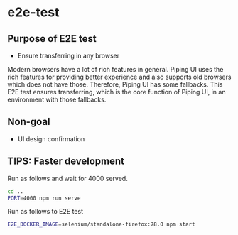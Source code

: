 # e2e-test

## Purpose of E2E test
* Ensure transferring in any browser

Modern browsers have a lot of rich features in general.
Piping UI uses the rich features for providing better experience and also supports old browsers which does not have those.
Therefore, Piping UI has some fallbacks.
This E2E test ensures transferring, which is the core function of Piping UI, in an environment with those fallbacks. 

## Non-goal
* UI design confirmation

## TIPS: Faster development

Run as follows and wait for 4000 served. 

```bash
cd ..
PORT=4000 npm run serve
```

Run as follows to E2E test

```bash
E2E_DOCKER_IMAGE=selenium/standalone-firefox:78.0 npm start
```
